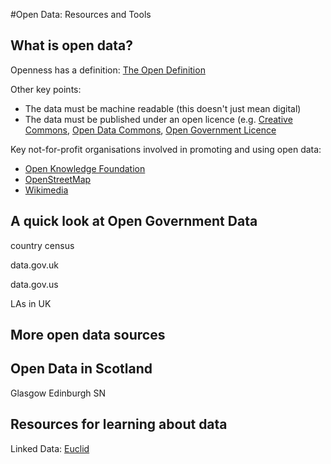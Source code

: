 #Open Data: Resources and Tools

## What is open data?

Openness has a definition: [The Open Definition](http://opendefinition.org)

Other key points:

* The data must be machine readable (this doesn't just mean digital)
* The data must be published under an open licence (e.g. [Creative Commons](http://creativecommons.org), [Open Data Commons](http://opendatacommons.org/licenses/), [Open Government Licence](http://www.nationalarchives.gov.uk/doc/open-government-licence/version/2/)

Key not-for-profit organisations involved in promoting and using open data:

* [Open Knowledge Foundation]()
* [OpenStreetMap]()
* [Wikimedia]()



## A quick look at Open Government Data

country census

data.gov.uk

data.gov.us

LAs in UK

## More open data sources


## Open Data in Scotland

Glasgow 
Edinburgh 
SN

## Resources for learning about data


Linked Data: [Euclid](http://euclid-project.eu)



